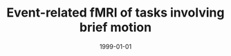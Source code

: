---
title: "Event-related fMRI of tasks involving brief motion"
date: 1999-01-01
authors_string: R. Birn, Peter Bandettini, R. Cox, R. Shaker
authors:
   - R. Birn
   - Peter Bandettini
   - R. Cox
   - R. Shaker
author_ids:
   - rasmus_birn
   - peter_bandettini
journal: 'Human Brain Mapping'
volume: 7
issue: 
pages: 106-114
book_title: ''
publisher: ''
abstract: ''
project_id: 
paper_url: 
doi: 
data_loc: ''
code_loc: ''
file: '/assets/publications//assets/publications/'
file_name: '/assets/publications/'
type: journal_article
pub_str: ' (1999) Human Brain Mapping 7: 106-114'
layout: publication 
---